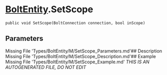 # [BoltEntity](Types/BoltEntity.md).SetScope
`public void SetScope(BoltConnection connection, bool inScope)`
## Parameters
Missing File 'Types/BoltEntity/M/SetScope_Parameters.md'## Description
Missing File 'Types/BoltEntity/M/SetScope_Description.md'## Example
Missing File 'Types/BoltEntity/M/SetScope_Example.md'
*THIS IS AN AUTOGENERATED FILE, DO NOT EDIT*
